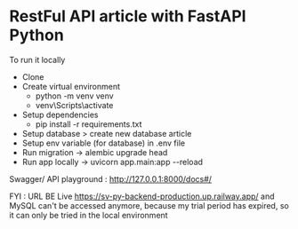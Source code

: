 # RestFul API article with FastAPI Python
To run it locally
- Clone
- Create virtual environment 
  - python -m venv venv
  - venv\Scripts\activate
- Setup dependencies
  - pip install -r requirements.txt
- Setup database > create new database article
- Setup env variable (for database) in .env file
- Run migration -> alembic upgrade head
- Run app locally -> uvicorn app.main:app --reload


Swagger/ API playground : http://127.0.0.1:8000/docs#/


FYI : URL BE Live https://sv-py-backend-production.up.railway.app/ and MySQL can't be accessed anymore, because my trial period has expired, so it can only be tried in the local environment
